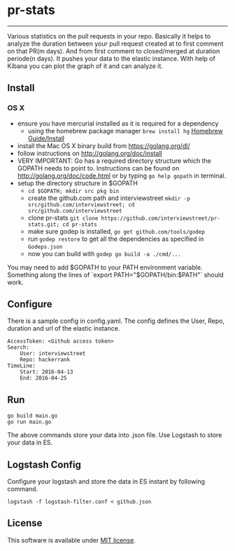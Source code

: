 # pr-stats
---
Various statistics on the pull requests in your repo. Basically it helps to analyze the duration between your pull request created at to first comment on that PR(m days). And from first comment to closed/merged at duration periode(n days).
It pushes your data to the elastic instance. With help of Kibana you can plot the graph of it and can analyze it.

Install
---
### OS X

- ensure you have mercurial installed as it is required for a dependency
    - using the homebrew package manager `brew install hg` [Homebrew Guide/Install](http://brew.sh/)
- install the Mac OS X binary build from https://golang.org/dl/
- follow instructions on http://golang.org/doc/install
- VERY IMPORTANT: Go has a required directory structure which the GOPATH needs to point to. Instructions can be found on http://golang.org/doc/code.html or by typing `go help gopath` in terminal.
- setup the directory structure in $GOPATH
    - `cd $GOPATH; mkdir src pkg bin`
    - create the github.com path and interviewstreet `mkdir -p src/github.com/interviewstreet; cd src/github.com/interviewstreet`
    - clone pr-stats `git clone https://github.com/interviewstreet/pr-stats.git; cd pr-stats`
    - make sure godep is installed, `go get github.com/tools/godep`
    - run `godep restore` to get all the dependencies as specified in `Godeps.json`
    - now you can build with `godep go build -a ./cmd/...`

 You may need to add $GOPATH to your PATH environment variable. Something along the lines of `export PATH="$GOPATH/bin:$PATH"` should work.

Configure
---------
There is a sample config in config.yaml.  The config defines the User, Repo, duration and url of the elastic instance.

```
AccessToken: <Github access token>
Search:
    User: interviewstreet
    Repo: hackerrank
TimeLine:
    Start: 2016-04-13
    End: 2016-04-25
```


Run
---------
```
go build main.go
go run main.go
```
The above commands store your data into .json file. Use Logstash to store your data in ES.

Logstash Config
---------
Configure your logstash and store the data in ES instant by following command.
```
logstash -f logstash-filter.conf < github.json
```

## License

This software is available under [MIT license](https://github.com/interviewstreet/pr-stats/blob/master/LICENSE).

